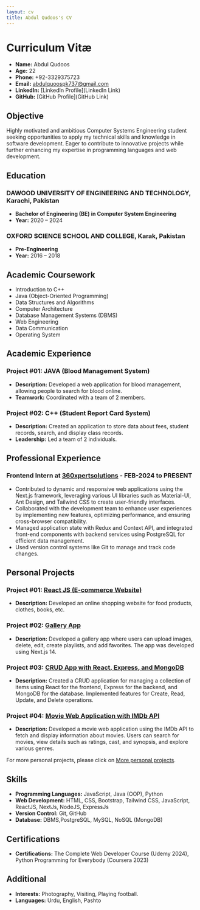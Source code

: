 ```yaml
---
layout: cv
title: Abdul Qudoos's CV
---
```


# Curriculum Vitæ

- **Name:** Abdul Qudoos
- **Age:** 22
- **Phone:** +92-3329375723
- **Email:** abdulquoospk737@gmail.com
- **LinkedIn:** [LinkedIn Profile](LinkedIn Link)
- **GitHub:** [GitHub Profile](GitHub Link)

## Objective

Highly motivated and ambitious Computer Systems Engineering student seeking opportunities to apply my technical skills and knowledge in software development. Eager to contribute to innovative projects while further enhancing my expertise in programming languages and web development.

## Education

### DAWOOD UNIVERSITY OF ENGINEERING AND TECHNOLOGY, Karachi, Pakistan
- **Bachelor of Engineering (BE) in Computer System Engineering**
- **Year:** 2020 – 2024

### OXFORD SCIENCE SCHOOL AND COLLEGE, Karak, Pakistan
- **Pre-Engineering**
- **Year:** 2016 – 2018

## Academic Coursework

- Introduction to C++
- Java (Object-Oriented Programming)
- Data Structures and Algorithms
- Computer Architecture
- Database Management Systems (DBMS)
- Web Engineering
- Data Communication
- Operating System

## Academic Experience

### Project #01: JAVA (Blood Management System)
- **Description:** Developed a web application for blood management, allowing people to search for blood online.
- **Teamwork:** Coordinated with a team of 2 members.

### Project #02: C++ (Student Report Card System)
- **Description:** Created an application to store data about fees, student records, search, and display class records.
- **Leadership:** Led a team of 2 individuals.

## Professional Experience

### Frontend Intern at [360xpertsolutions](https://360xpertsolutions.com/) - FEB-2024 to PRESENT
- Contributed to dynamic and responsive web applications using the Next.js framework, leveraging various UI libraries such as Material-UI, Ant Design, and Tailwind CSS to create user-friendly interfaces.
- Collaborated with the development team to enhance user experiences by implementing new features, optimizing performance, and ensuring cross-browser compatibility.
- Managed application state with Redux and Context API, and integrated front-end components with backend services using PostgreSQL for efficient data management.
- Used version control systems like Git to manage and track code changes.

## Personal Projects

### Project #01: [React JS (E-commerce Website)](https://github.com/qudosabdu/mern-commerce)
- **Description:** Developed an online shopping website for food products, clothes, books, etc.

### Project #02: [Gallery App](https://gallery-app-seven-ruddy.vercel.app/)
- **Description:** Developed a gallery app where users can upload images, delete, edit, create playlists, and add favorites. The app was developed using Next.js 14.

### Project #03: [CRUD App with React, Express, and MongoDB](http://link-to-your-crud-app.com)
- **Description:** Created a CRUD application for managing a collection of items using React for the frontend, Express for the backend, and MongoDB for the database. Implemented features for Create, Read, Update, and Delete operations.

### Project #04: [Movie Web Application with IMDb API](https://movie-box-be-task-2.vercel.app/)
- **Description:** Developed a movie web application using the IMDb API to fetch and display information about movies. Users can search for movies, view details such as ratings, cast, and synopsis, and explore various genres.

For more personal projects, please click on [More personal projects](https://abdudev.study/projects/).

## Skills

- **Programming Languages:** JavaScript, Java (OOP), Python
- **Web Development:** HTML, CSS, Bootstrap, Tailwind CSS, JavaScript, ReactJS, NextJs, NodeJS, ExpressJs
- **Version Control:** Git, GitHub
- **Database:** DBMS,PostgreSQL, MySQL, NoSQL (MongoDB)

## Certifications

- **Certifications:** The Complete Web Developer Course (Udemy 2024), Python Programming for Everybody (Coursera 2023)

## Additional

- **Interests:** Photography, Visiting, Playing football.
- **Languages:** Urdu, English, Pashto

